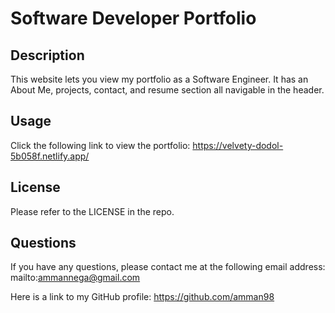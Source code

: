 # Software Developer Portfolio

## Description

This website lets you view my portfolio as a Software Engineer. It has an About Me, projects, contact, and resume section all navigable in the header.

## Usage

Click the following link to view the portfolio: https://velvety-dodol-5b058f.netlify.app/

## License

Please refer to the LICENSE in the repo.

## Questions

If you have any questions, please contact me at the following email address: mailto:ammannega@gmail.com

Here is a link to my GitHub profile: https://github.com/amman98 